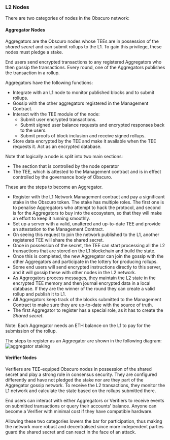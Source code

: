 ### L2 Nodes
There are two categories of nodes in the Obscuro network:

#### Aggregator Nodes
Aggregators are the Obscuro nodes whose TEEs are in possession of the _shared secret_ and can submit rollups to the L1. To gain this privilege, these nodes must pledge a stake.

End users send encrypted transactions to any registered Aggregators who then gossip the transactions. Every round, one of the Aggregators publishes the transaction in a rollup.

Aggregators have the following functions:
* Integrate with an L1 node to monitor published blocks and to submit rollups.
* Gossip with the other aggregators registered in the Management Contract.
* Interact with the TEE module of the node:
    - Submit user encrypted transactions.
    - Submit signed user balance requests and encrypted responses back to the users.
    - Submit proofs of block inclusion and receive signed rollups.
* Store data encrypted by the TEE and make it available when the TEE requests it. Act as an encrypted database.

Note that logically a node is split into two main sections:
- The section that is controlled by the node operator
- The TEE, which is attested to the Management contract and is in effect controlled by the governance body of Obscuro. 

[comment]: <> (TODO - add diagram )

These are the steps to become an Aggregator.
* Register with the L1 Network Management contract and pay a significant stake in the Obscuro token. The stake has multiple roles. The first one is to penalise Aggregators who attempt to hack the protocol, and second is for the Aggregators to buy into the ecosystem, so that they will make an effort to keep it running smoothly.
* Set up a server with a valid, unaltered and up-to-date TEE and provide an attestation to the Management Contract.
* On seeing this request to join the network published to the L1, another registered TEE will share the shared secret.
* Once in possession of the secret, the TEE can start processing all the L2 transactions that are stored on the L1 blockchain and build the state.
* Once this is completed, the new Aggregator can join the gossip with the other Aggregators and participate in the lottery for producing rollups.
* Some end users will send encrypted instructions directly to this server, and it will gossip these with other nodes in the L2 network.
* As Aggregators process messages, they maintain the L2 state in the encrypted TEE memory and then journal encrypted data in a local database. If they are the winner of the round they can create a valid rollup and publish it to L1.
* All Aggregators keep track of the blocks submitted to the Management Contract to make sure they are up-to-date with the source of truth.
* The first Aggregator to register has a special role, as it has to create the _Shared secret_.

Note: Each Aggregator needs an ETH balance on the L1 to pay for the submission of the rollup.

The steps to register as an Aggregator are shown in the following diagram:
![aggregator staking](./images/aggregator-stake.png)

#### Verifier Nodes
Verifiers are TEE-equiped Obscuro nodes in possession of the shared secret and play a strong role in consensus security. They are configured differently and have not pledged the stake nor are they part of the Aggregator gossip network. To receive the L2 transactions, they monitor the L1 network and calculate the state based on the rollups submitted there.

End users can interact with either Aggregators or Verifiers to receive events on submitted transactions or query their accounts' balance. Anyone can become a Verifier with minimal cost if they have compatible hardware.

Allowing these two categories lowers the bar for participation, thus making the network more robust and decentralised since more independent parties guard the shared secret and can react in the face of an attack. 
